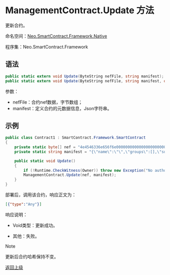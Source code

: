 # ManagementContract.Update 方法

更新合约。

命名空间：[Neo.SmartContract.Framework.Native](../../native.md)

程序集：Neo.SmartContract.Framework

## 语法

```c#
public static extern void Update(ByteString nefFile, string manifest);
public static extern void Update(ByteString nefFile, string manifest, object data = null);
```

参数：

- nefFile：合约nef数据，字节数组；
- manifest：定义合约的元数据信息，Json字符串。

## 示例

```c#
public class Contract1 : SmartContract.Framework.SmartContract
{
    private static byte[] nef = "4e4546336e656f6e00000000000000000000000000000000000000000000000000000000332e302e302e30000000000000000000000000000000000000000000000000000211407060ba5f".HexToBytes();
    private static string manifest = "{\"name\":\"\",\"groups\":[],\"supportedstandards\":[],\"abi\":{\"methods\":[{\"name\":\"update\",\"parameters\":[],\"offset\":0,\"returntype\":\"Any\",\"safe\":false}],\"events\":[]},\"permissions\":[{\"contract\":\"*\",\"methods\":\"*\"}],\"trusts\":[],\"extra\":null}";

    public static void Update()
    {
        if (!Runtime.CheckWitness(Owner)) throw new Exception("No authorization.");
        ManagementContract.Update(nef, manifest);
    }
}
```

部署后，调用该合约，响应正文为：

```json
[{"type":"Any"}]
```

响应说明：

- Void类型：更新成功。

- 其他：失败。

> [!Note]
>
> 更新后合约哈希保持不变。

[返回上级](../ManagementContract.md)

